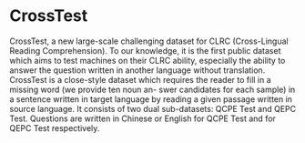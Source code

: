 # CrossTest

CrossTest, a new large-scale challenging dataset for CLRC (Cross-Lingual Reading Comprehension). 
To our knowledge, it is the first public dataset which aims to test machines on their CLRC ability, especially the ability to answer the question written in another language without translation. 
CrossTest is a close-style dataset which requires the reader to fill in a missing word (we provide ten noun an- swer candidates for each sample) in a sentence written in target language by reading a given passage written in source language. It consists of two dual sub-datasets: QCPE Test and QEPC Test. Questions are written in Chinese or English for QCPE Test and for QEPC Test respectively. 
